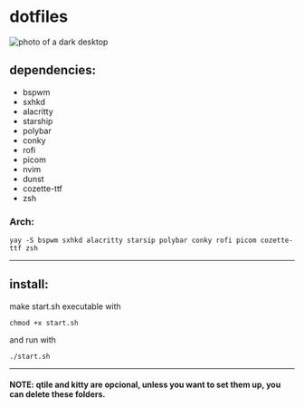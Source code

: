 # dotfiles

![photo of a dark desktop](https://github.com/gabriela-tomazzi/dot/blob/main/warm_desktop.png)

## dependencies:

* bspwm
* sxhkd
* alacritty
* starship
* polybar
* conky
* rofi
* picom
* nvim
* dunst
* cozette-ttf
* zsh

### Arch:
```
yay -S bspwm sxhkd alacritty starsip polybar conky rofi picom cozette-ttf zsh
```
***
## install: 
make start.sh executable with
```
chmod +x start.sh
```
and run with
```
./start.sh
```
***

#### NOTE: qtile and kitty are opcional, unless you want to set them up, you can delete these folders.
